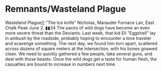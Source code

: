 # Remnants/Wasteland Plague

Wasteland Plague[]
"The Ice knife" Nicholas, Marauder
Furnace Lair, East Chalk Peak
June 2, ▮▮34
The packs of wild dogs have become an even more severe threat than the Deviants. Last week, that kid Eli "Eggshell" lay in ambush by the roadside, probably hoping to encounter a lone traveler and scavenge something. The next day, we found him torn apart, scattered across dozens of square meters at the intersection, with his bones gnawed clean. We need to quickly gathered a few people, take several guns, and deal with those beasts. Once the wild dogs get a taste for human flesh, the casualties are bound to increase in numbers next time.
